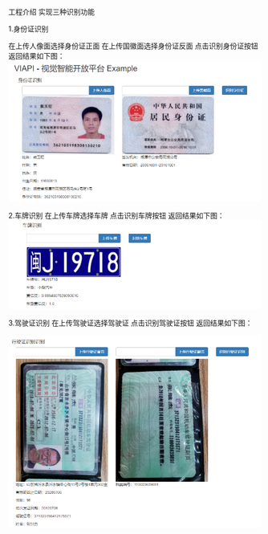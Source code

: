 工程介绍
实现三种识别功能

 1.身份证识别

在上传人像面选择身份证正面
在上传国徽面选择身份证反面
点击识别身份证按钮
返回结果如下图：
![Image](src/main/resources/img/1.png)


2.车牌识别
在上传车牌选择车牌
点击识别车牌按钮
返回结果如下图：
![Image](https://github.com/jijiezh/aidemo/raw/master/src/main/resources/img/2.png)



 3.驾驶证识别
在上传驾驶证选择驾驶证
点击识别驾驶证按钮
返回结果如下图：

 ![Image](https://github.com/jijiezh/aidemo/raw/master/src/main/resources/img/3.png)

